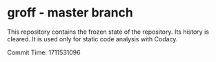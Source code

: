 # groff - master branch

This repository contains the frozen state of the repository.
Its history is cleared. It is used only for static code
analysis with Codacy.

Commit Time: 1711531096
